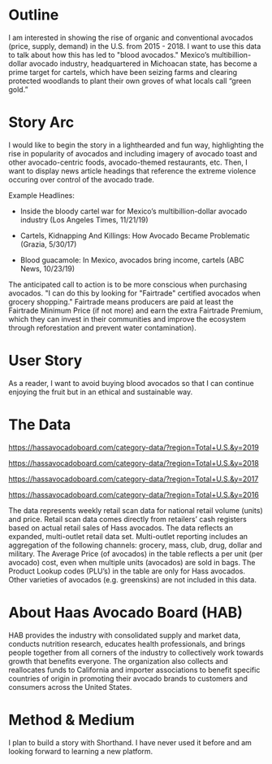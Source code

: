 # Outline
I am interested in showing the rise of organic and conventional avocados (price, supply, demand) in the U.S. from 2015 - 2018. I want to use this data to talk about how this has led to "blood avocados." Mexico’s multibillion-dollar avocado industry, headquartered in Michoacan state, has become a prime target for cartels, which have been seizing farms and clearing protected woodlands to plant their own groves of what locals call “green gold.”

# Story Arc
I would like to begin the story in a lighthearded and fun way, highlighting the rise in popularity of avocados and including imagery of avocado toast and other avocado-centric foods, avocado-themed restaurants, etc. Then, I want to display news article headings that reference the extreme violence occuring over control of the avocado trade. 

Example Headlines:

- Inside the bloody cartel war for Mexico’s multibillion-dollar avocado industry (Los Angeles Times, 11/21/19)

- Cartels, Kidnapping And Killings: How Avocado Became Problematic (Grazia, 5/30/17)

- Blood guacamole: In Mexico, avocados bring income, cartels (ABC News, 10/23/19)

The anticipated call to action is to be more conscious when purchasing avocados. "I can do this by looking for "Fairtrade" certified avocados when grocery shopping." Fairtrade means producers are paid at least the Fairtrade Minimum Price (if not more) and earn the extra Fairtrade Premium, which they can invest in their communities and improve the ecosystem through reforestation and prevent water contamination).

# User Story
As a reader, I want to avoid buying blood avocados so that I can continue enjoying the fruit but in an ethical and sustainable way.

# The Data
https://hassavocadoboard.com/category-data/?region=Total+U.S.&y=2019

https://hassavocadoboard.com/category-data/?region=Total+U.S.&y=2018

https://hassavocadoboard.com/category-data/?region=Total+U.S.&y=2017

https://hassavocadoboard.com/category-data/?region=Total+U.S.&y=2016

The data represents weekly retail scan data for national retail volume (units) and price. Retail scan data comes directly from retailers’ cash registers based on actual retail sales of Hass avocados. The data reflects an expanded, multi-outlet retail data set. Multi-outlet reporting includes an aggregation of the following channels: grocery, mass, club, drug, dollar and military. The Average Price (of avocados) in the table reflects a per unit (per avocado) cost, even when multiple units (avocados) are sold in bags. The Product Lookup codes (PLU’s) in the table are only for Hass avocados. Other varieties of avocados (e.g. greenskins) are not included in this data.

# About Haas Avocado Board (HAB)
HAB provides the industry with consolidated supply and market data, conducts nutrition research, educates health professionals, and brings people together from all corners of the industry to collectively work towards growth that benefits everyone. The organization also collects and reallocates funds to California and importer associations to benefit specific countries of origin in promoting their avocado brands to customers and consumers across the United States.

# Method & Medium
I plan to build a story with Shorthand. I have never used it before and am looking forward to learning a new platform.
